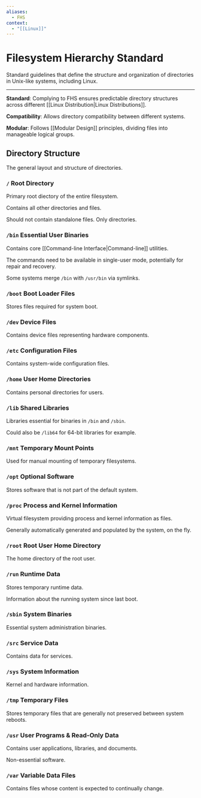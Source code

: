```yaml
---
aliases:
  - FHS
context:
  - "[[Linux]]"
---
```


# Filesystem Hierarchy Standard

Standard guidelines that define the structure and organization of directories in Unix-like systems, including Linux.

---

**Standard**: Complying to FHS ensures predictable directory structures across different [[Linux Distribution|Linux Distributions]].

**Compatibility**: Allows directory compatibility between different systems.

**Modular**: Follows [[Modular Design]] principles, dividing files into manageable logical groups.

## Directory Structure

The general layout and structure of directories.

### `/` Root Directory

Primary root diectory of the entire filesystem.

Contains all other directories and files.

Should not contain standalone files. Only directories.

### `/bin` Essential User Binaries

Contains core [[Command-line Interface|Command-line]] utilities.

The commands need to be available in single-user mode, potentially for repair and recovery.

Some systems merge `/bin` with `/usr/bin` via symlinks.

### `/boot` Boot Loader Files

Stores files required for system boot.

### `/dev` Device Files

Contains device files representing hardware components.

### `/etc` Configuration Files

Contains system-wide configuration files.

### `/home` User Home Directories

Contains personal directories for users.

### `/lib` Shared Libraries

Libraries essential for binaries in `/bin` and `/sbin`.

Could also be `/lib64` for 64-bit libraries for example.

### `/mnt` Temporary Mount Points

Used for manual mounting of temporary filesystems.

### `/opt` Optional Software

Stores software that is not part of the default system.

### `/proc` Process and Kernel Information

Virtual filesystem providing process and kernel information as files.

Generally automatically generated and populated by the system, on the fly.

### `/root` Root User Home Directory

The home directory of the root user.

### `/run` Runtime Data

Stores temporary runtime data.

Information about the running system since last boot.

### `/sbin` System Binaries

Essential system administration binaries.

### `/src` Service Data

Contains data for services.

### `/sys` System Information

Kernel and hardware information.

### `/tmp` Temporary Files

Stores temporary files that are generally not preserved between system reboots.

### `/usr` User Programs & Read-Only Data

Contains user applications, libraries, and documents.

Non-essential software.

### `/var` Variable Data Files

Contains files whose content is expected to continually change.
